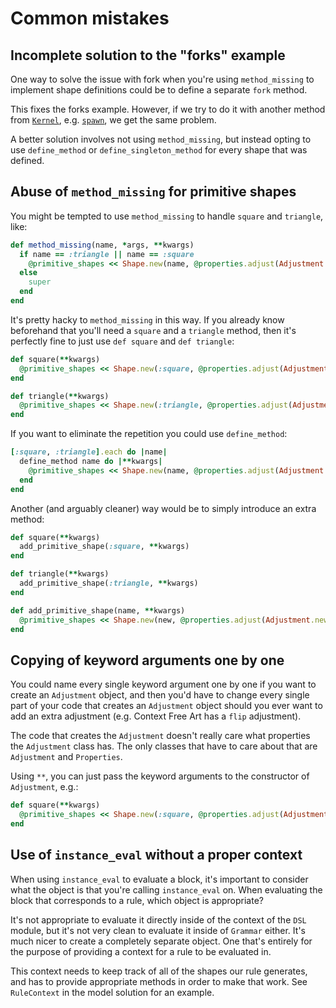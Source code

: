 # Common mistakes

<!-- fork -->
## Incomplete solution to the "forks" example

One way to solve the issue with fork when you're using `method_missing` to
implement shape definitions could be to define a separate `fork` method.

This fixes the forks example. However, if we try to do it with another method
from
[`Kernel`](https://ruby-doc.org/3.3.1/Kernel.html),
e.g.
[`spawn`](https://ruby-doc.org/3.3.1/Kernel.html#method-i-spawn),
we get the same problem.

A better solution involves not using `method_missing`, but instead opting to
use `define_method` or `define_singleton_method` for every shape that was defined.

<!-- method_missing -->
## Abuse of `method_missing` for primitive shapes

You might be tempted to use `method_missing` to handle `square` and `triangle`, like:

```ruby
def method_missing(name, *args, **kwargs)
  if name == :triangle || name == :square
    @primitive_shapes << Shape.new(name, @properties.adjust(Adjustment.new(**kwargs)))
  else
    super
  end
end
```

It's pretty hacky to `method_missing` in this way. If you already
know beforehand that you'll need a `square` and a `triangle` method,
then it's perfectly fine to just use `def square` and `def triangle`:

```ruby
def square(**kwargs)
  @primitive_shapes << Shape.new(:square, @properties.adjust(Adjustment.new(**kwargs)))
end

def triangle(**kwargs)
  @primitive_shapes << Shape.new(:triangle, @properties.adjust(Adjustment.new(**kwargs)))
end
```

If you want to eliminate the repetition you could use `define_method`:

```ruby
[:square, :triangle].each do |name|
  define_method name do |**kwargs|
    @primitive_shapes << Shape.new(name, @properties.adjust(Adjustment.new(**kwargs)))
  end
end
```

Another (and arguably cleaner) way would be to simply introduce an extra method:

```ruby
def square(**kwargs)
  add_primitive_shape(:square, **kwargs)
end

def triangle(**kwargs)
  add_primitive_shape(:triangle, **kwargs)
end

def add_primitive_shape(name, **kwargs)
  @primitive_shapes << Shape.new(new, @properties.adjust(Adjustment.new(**kwargs)))
end
```

<!-- kwargs -->
## Copying of keyword arguments one by one

You could name every single keyword argument one by one if you want
to create an `Adjustment` object, and then you'd have to change every
single part of your code that creates an `Adjustment` object should you
ever want to add an extra adjustment (e.g. Context Free Art has a `flip`
adjustment).

The code that creates the `Adjustment` doesn't really care what properties
the `Adjustment` class has. The only classes that have to care about
that are `Adjustment` and `Properties`.

Using `**`, you can just pass the keyword arguments to the constructor
of `Adjustment`, e.g.:

```ruby
def square(**kwargs)
  @primitive_shapes << Shape.new(:square, @properties.adjust(Adjustment.new(**kwargs)))
end
```

<!-- instance_eval -->
## Use of `instance_eval` without a proper context

When using `instance_eval` to evaluate a block, it's important to consider
what the object is that you're calling `instance_eval` on. When evaluating
the block that corresponds to a rule, which object is appropriate?

It's not appropriate to evaluate it directly inside of the context of
the `DSL` module, but it's not very clean to evaluate it inside
of `Grammar` either. It's much nicer to create a completely separate
object. One that's entirely for the purpose of providing a context for a
rule to be evaluated in.

This context needs to keep track of all of the shapes our rule generates,
and has to provide appropriate methods in order to make that work. See
`RuleContext` in the model solution for an example.
